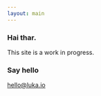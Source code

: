 ```yaml
---
layout: main
---
```


### Hai thar.

This site is a work in progress.

### Say hello

hello@luka.io
